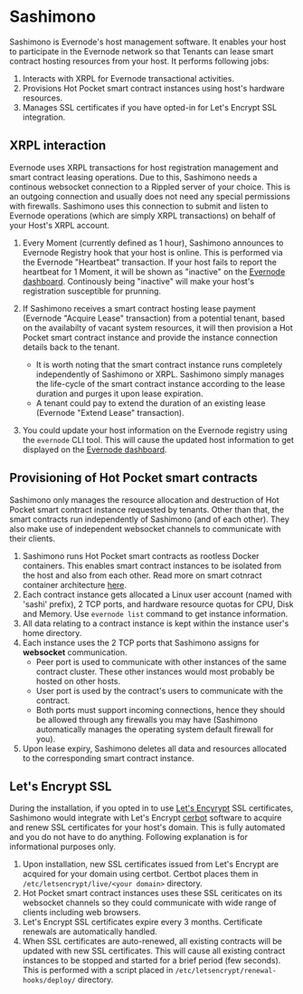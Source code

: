 # Sashimono

Sashimono is Evernode's host management software. It enables your host to participate in the Evernode network so that Tenants can lease smart contract hosting resources from your host. It performs following jobs:
1. Interacts with XRPL for Evernode transactional activities.
2. Provisions Hot Pocket smart contract instances using host's hardware resources.
3. Manages SSL certificates if you have opted-in for Let's Encrypt SSL integration.

## XRPL interaction
Evernode uses XRPL transactions for host registration management and smart contract leasing operations. Due to this, Sashimono needs a continous websocket connection to a Rippled server of your choice. This is an outgoing connection and usually does not need any special permissions with firewalls. Sashimono uses this connection to submit and listen to Evernode operations (which are simply XRPL transactions) on behalf of your Host's XRPL account.

1. Every Moment (currently defined as 1 hour), Sashimono announces to Evernode Registry hook that your host is online. This is performed via the Evernode "Heartbeat" transaction. If your host fails to report the heartbeat for 1 Moment, it will be shown as "inactive" on the [Evernode dashboard](https://dashboard.evernode.org). Continously being "inactive" will make your host's registration susceptible for prunning.

2. If Sashimono receives a smart contract hosting lease payment (Evernode "Acquire Lease" transaction) from a potential tenant, based on the availabilty of vacant system resources, it will then provision a Hot Pocket smart contract instance and provide the instance connection details back to the tenant.
   - It is worth noting that the smart contract instance runs completely independently of Sashimono or XRPL. Sashimono simply manages the life-cycle of the smart contract instance according to the lease duration and purges it upon lease expiration.
   - A tenant could pay to extend the duration of an existing lease (Evernode "Extend Lease" transaction).

3. You could update your host information on the Evernode registry using the `evernode` CLI tool. This will cause the updated host information to get displayed on the [Evernode dashboard](https://dashboard.evernode.org).

## Provisioning of Hot Pocket smart contracts
Sashimono only manages the resource allocation and destruction of Hot Pocket smart contract instance requested by tenants. Other than that, the smart contracts run independently of Sashimono (and of each other). They also make use of independent websocket channels to communicate with their clients.

1. Sashimono runs Hot Pocket smart contracts as rootless Docker containers. This enables smart contract instances to be isolated from the host and also from each other. Read more on smart cotnract container architecture [here](http://blog.geveo.com/Sashimono-Designing-a-multi-tenant-dApp-hosting-platform).
2. Each contract instance gets allocated a Linux user account (named with 'sashi' prefix), 2 TCP ports, and hardware resource quotas for CPU, Disk and Memory. Use `evernode list` command to get instance information.
3. All data relating to a contract instance is kept within the instance user's home directory.
4. Each instance uses the 2 TCP ports that Sashimono assigns for **websocket** communication.
   - Peer port is used to communicate with other instances of the same contract cluster. These other instances would most probably be hosted on other hosts.
   - User port is used by the contract's users to communicate with the contract.
   - Both ports must support incoming connections, hence they should be allowed through any firewalls you may have (Sashimono automatically manages the operating system default firewall for you).
5. Upon lease expiry, Sashimono deletes all data and resources allocated to the corresponding smart contract instance.

## Let's Encrypt SSL
During the installation, if you opted in to use [Let's Encyrypt](https://letsencrypt.org/) SSL certificates, Sashimono would integrate with Let's Encrypt [cerbot](https://certbot.eff.org/pages/about) software to acquire and renew SSL certificates for your host's domain. This is fully automated and you do not have to do anything. Following explanation is for informational purposes only.

1. Upon installation, new SSL certificates issued from Let's Encrypt are acquired for your domain using certbot. Certbot places them in `/etc/letsencrypt/live/<your domain>` directory.
2. Hot Pocket smart contract instances uses these SSL ceriticates on its websocket channels so they could communicate with wide range of clients including web browsers.
2. Let's Encrypt SSL certificates expire every 3 months. Certificate renewals are automatically handled.
3. When SSL certificates are auto-renewed, all existing contracts will be updated with new SSL certificates. This will cause all existing contract instances to be stopped and started for a brief period (few seconds). This is performed with a script placed in `/etc/letsencrypt/renewal-hooks/deploy/` directory.